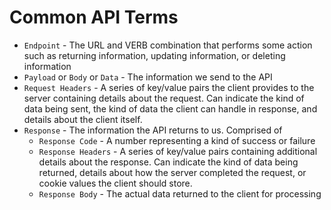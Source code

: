 # Common API Terms

- `Endpoint` - The URL and VERB combination that performs some action such as returning information, updating information, or deleting information
- `Payload` or `Body` or `Data` - The information we send to the API
- `Request Headers` - A series of key/value pairs the client provides to the server containing details about the request. Can indicate the kind of data being sent, the kind of data the client can handle in response, and details about the client itself.
- `Response` - The information the API returns to us. Comprised of
  - `Response Code` - A number representing a kind of success or failure
  - `Response Headers` - A series of key/value pairs containing additional details about the response. Can indicate the kind of data being returned, details about how the server completed the request, or cookie values the client should store.
  - `Response Body` - The actual data returned to the client for processing
